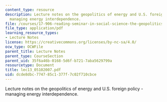 ```yaml
---
content_type: resource
description: Lecture notes on the geopolitics of energy and U.S. foreign policy -
  managing energy interdependence.
file: /courses/17-906-reading-seminar-in-social-science-the-geopolitics-and-geoeconomics-of-global-energy-spring-2007/dcde8dbc774785c1377f7c02f710cbce_lec13_05102007.pdf
file_type: application/pdf
learning_resource_types:
- Lecture Notes
license: https://creativecommons.org/licenses/by-nc-sa/4.0/
ocw_type: OCWFile
parent_title: Lecture Notes
parent_type: CourseSection
parent_uid: 35f6a46b-0168-5d6f-b721-7aba5629799a
resourcetype: Document
title: lec13_05102007.pdf
uid: dcde8dbc-7747-85c1-377f-7c02f710cbce
---
```

Lecture notes on the geopolitics of energy and U.S. foreign policy - managing energy interdependence.